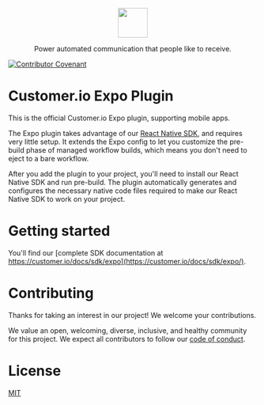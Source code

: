 <p align="center">
  <a href="https://customer.io">
    <img src="https://user-images.githubusercontent.com/6409227/144680509-907ee093-d7ad-4a9c-b0a5-f640eeb060cd.png" height="60">
  </a>
  <p align="center">Power automated communication that people like to receive.</p>
</p>

[![Contributor Covenant](https://img.shields.io/badge/Contributor%20Covenant-2.0-4baaaa.svg)](code_of_conduct.md)

# Customer.io Expo Plugin

This is the official Customer.io Expo plugin, supporting mobile apps.

The Expo plugin takes advantage of our [React Native SDK](https://github.com/customerio/customerio-reactnative), and requires very little setup. It extends the Expo config to let you customize the pre-build phase of managed workflow builds, which means you don't need to eject to a bare workflow.

After you add the plugin to your project, you'll need to install our React Native SDK and run pre-build. The plugin automatically generates and configures the necessary native code files required to make our React Native SDK to work on your project.

# Getting started 

You'll find our [complete SDK documentation at https://customer.io/docs/sdk/expo](https://customer.io/docs/sdk/expo/). 

# Contributing

Thanks for taking an interest in our project! We welcome your contributions.

We value an open, welcoming, diverse, inclusive, and healthy community for this project. We expect all  contributors to follow our [code of conduct](CODE_OF_CONDUCT.md).

# License

[MIT](LICENSE)
